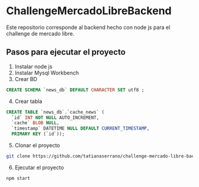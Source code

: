 # ChallengeMercadoLibreBackend

Este repositorio corresponde al backend hecho con node js para el challenge de mercado libre.

## Pasos para ejecutar el proyecto

1. Instalar node js
2. Instalar Mysql Workbench
3. Crear BD
```sql
CREATE SCHEMA `news_db` DEFAULT CHARACTER SET utf8 ;
```
4. Crear tabla
```sql
CREATE TABLE `news_db`.`cache_news` (
  `id` INT NOT NULL AUTO_INCREMENT,
  `cache` BLOB NULL,
  `timestamp` DATETIME NULL DEFAULT CURRENT_TIMESTAMP,
  PRIMARY KEY (`id`));
```
5. Clonar el proyecto
```sh
git clone https://github.com/tatianaserrano/challenge-mercado-libre-back.git
```
6. Ejecutar el proyecto
```sh
npm start
```
